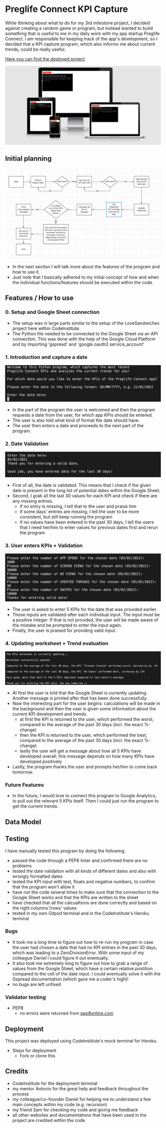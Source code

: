 # Preglife Connect KPI Capture

While thinking about what to do for my 3rd milestone project, I decided against creating a random game or program, but instead wanted to build something that is useful to me in my daily work with my app startup Preglife Connect. I am responsible for keeping track of the app's development, so I decided that a KPI capture program, which also informs me about current trends, could be really useful. 

[Here you can find the deployed project](https://preglife-connect-kpis-msp3.herokuapp.com/)

![This image provides an overview of the first section of the page on all screen sizes](documentation/testing/am-i-responsive.png)

## Initial planning

![This image provides an overview of the initially planned flow chart](documentation/testing/flowchart.png)

- In the next section I will talk more about the features of the program and how to use it. 
- Just note that I basically adhered to my initial concept of how and when the individual functions/features should be executed within the code.

## Features / How to use

### 0. Setup and Google Sheet connection

- The setup was in large parts similar to the setup of the LoveSandwiches project here within CodeInstitute.
- The Python file needed to be connected to the Google Sheet via an API connection. This was done with the help of the Google Cloud Platform and by importing 'gspread' and 'google.oauth2.service_account'

### 1. Introduction and capture a date

![This image provides the introduction part of the program and ask the user to enter a date](documentation/screenshots/screenshot1.png)

- In the part of the program the user is welcomed and then the program requests a date from the user, for which app KPIs should be entered. 
- The user is also told what kind of format the date should have. 
- The user then enters a date and proceeds to the next part of the program.

### 2. Date Validation

![This image provides the date validation part of the program](documentation/screenshots/screenshot2.png)

- First of all, the date is validated. This means that I check if the given date is present in the long list of potential dates within the Google Sheet.
- Second, I grab all the last 30 values for each KPI and check if there are any missing entries. 
    - if no entry is missing, I tell that to the user and praise him
    - if some days' entries are missing, I tell the user to be more consistent, but still keep running the program
    - if no values have been entered in the past 30 days, I tell the users that I need her/him to enter values for previous dates first and rerun the program

### 3. User enters KPIs + Validation

![This image shows how the user needs to inout all 5 KPIs and that they are validated](documentation/screenshots/screenshot3.png)

- The user is asked to enter 5 KPIs for the date that was provided earlier.
- Those inputs are validated after each individual input. The input must be a positive integer. If that is not provided, the user will be made aware of the mistake and be prompted to enter the input again.
- Finally, the user is praised for providing valid input.

### 4. Updating worksheet + Trend evaluation

![This image shows how the user is informed about the worksheet being updated. Eventually the user will get information about the inputted data back.](documentation/screenshots/screenshot4.png)

- At first the user is told that the Google Sheet is currently updating. Another message is printed after that has been done successfully.
- Now the interesting part for the user begins: calculations will be made in the background and then the user is given some information about the current KPI development and trends.
    - at first the KPI is returned to the user, which performed the worst, compared to the average of the past 30 days (incl. the exact %-change)
    - then the KPI is returned to the user, which performed the best, compared to the average of the past 30 days (incl. the exact %-change)
    - lastly the user will get a message about how all 5 KPIs have developed overall; this message depends on how many KPIs have developed positively 
- Lastly, the program thanks the user and prompts her/him to come back tomorrow.

### Future Features

- In the future, I would love to connect this program to Google Analytics, to pull out the relevant 5 KPIs itself. Then I could just run the program to get the current trends.

## Data Model

## Testing

I have manually tested this program by doing the following:
- passed the code through a PEP8 linter and confirmed there are no problems
- tested the date validation with all kinds of different dates and also with wrongly formatted dates
- tested the KPI input with text, floats and negative numbers, to confirm that the program won't allow it
- have run the code several times to make sure that the connection to the Google Sheet works and that the KPIs are written to the sheet
- have checked that all the calcualtions are done correctly and based on the right columns'/rows' values
- tested in my own Gitpod terminal and in the CodeInstitute's Heroku terminal

### Bugs

- It took me a long time to figure out how to re-run my program in case the user had chosen a date that had no KPI entries in the past 30 days, which was leading to a ZeroDivisionError. With some input of my colleague Daniel I could figure it out eventually.
- It also took me extremely long to figure out how to grab a range of values from the Google Sheet, which have a certain relative postition compared to the cell of the date input. I could eventually solve it with the Gspread documentation (which gave me a coder's high)!
- no bugs are left unfixed

### Validator testing

- PEP8
    - no errors were returned from [pep8online.com](http://pep8online.com/)

## Deployment

This project was deployed using CodeInstitute's mock terminal for Heroku.

- Steps for deployment
    - Fork or clone this

## Credits

- CodeInstitute for the deployment terminal
- my mentor Antonio for the great help and feedback throughout the process
- my colleague/co-founder Daniel for helping me to understand a few main concepts within my code (e.g. recursion)
- my friend Sam for checking my code and giving me feedback
- all other websites and documentations that have been used in the project are credited within the code
